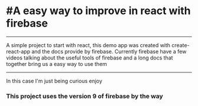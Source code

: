 
#A easy way to improve in react with firebase
============================================

* * *

A simple project to start with react, this demo app was created with create-react-app and the docs provide by firebase. Currently firebase have a few videos talking about the useful tools of firebase and a long docs that together bring us a easy way to use them

* * *

In this case I'm just being curious enjoy

### This project uses the version 9 of firebase by the way

